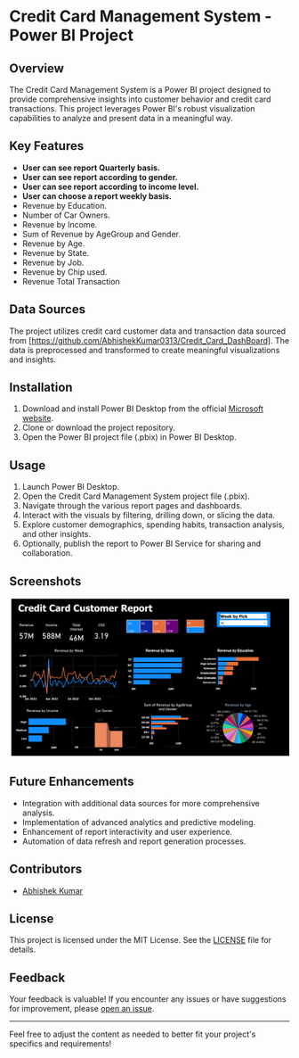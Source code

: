 
# Credit Card Management System - Power BI Project

## Overview

The Credit Card Management System is a Power BI project designed to provide comprehensive insights into customer behavior and credit card transactions. This project leverages Power BI's robust visualization capabilities to analyze and present data in a meaningful way.

## Key Features

- **User can see report Quarterly basis.**
- **User can see report according to gender.**
- **User can see report according to income level.**
- **User can choose a report weekly basis.**
- Revenue by Education.
- Number of Car Owners.
- Revenue by Income.
- Sum of Revenue by AgeGroup and Gender.
- Revenue by Age.
- Revenue by State.
- Revenue by Job.
- Revenue by Chip used.
- Revenue Total Transaction
  

## Data Sources

The project utilizes credit card customer data and transaction data sourced from [https://github.com/AbhishekKumar0313/Credit_Card_DashBoard]. The data is preprocessed and transformed to create meaningful visualizations and insights.

## Installation

1. Download and install Power BI Desktop from the official [Microsoft website](https://powerbi.microsoft.com/en-us/desktop/).
2. Clone or download the project repository.
3. Open the Power BI project file (.pbix) in Power BI Desktop.

## Usage

1. Launch Power BI Desktop.
2. Open the Credit Card Management System project file (.pbix).
3. Navigate through the various report pages and dashboards.
4. Interact with the visuals by filtering, drilling down, or slicing the data.
5. Explore customer demographics, spending habits, transaction analysis, and other insights.
6. Optionally, publish the report to Power BI Service for sharing and collaboration.

## Screenshots
![Alt Text](https://github.com/AbhishekKumar0313/Credit_Card_DashBoard/blob/main/Screenshot%202024-05-11%20223334.png)

## Future Enhancements

- Integration with additional data sources for more comprehensive analysis.
- Implementation of advanced analytics and predictive modeling.
- Enhancement of report interactivity and user experience.
- Automation of data refresh and report generation processes.

## Contributors

- [Abhishek Kumar](https://github.com/AbhishekKumar0313)
## License

This project is licensed under the MIT License. See the [LICENSE](LICENSE) file for details.

## Feedback

Your feedback is valuable! If you encounter any issues or have suggestions for improvement, please [open an issue](https://github.com/your-username/credit-card-management-system/issues).

---

Feel free to adjust the content as needed to better fit your project's specifics and requirements!
